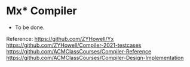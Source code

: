 # Mx* Compiler

+ To be done.

Reference:
https://github.com/ZYHowell/Yx
https://github.com/ZYHowell/Compiler-2021-testcases
https://github.com/ACMClassCourses/Compiler-Reference
https://github.com/ACMClassCourses/Compiler-Design-Implementation
